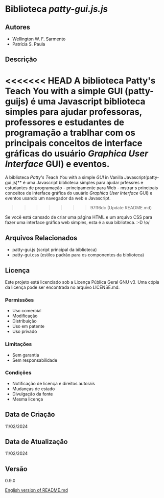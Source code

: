 
# Biblioteca **patty-gui.js*.js*

## Autores
- Wellington W. F. Sarmento
- Patrícia S. Paula

## Descrição

<<<<<<< HEAD
A biblioteca **Patty's Teach You with a simple GUI (patty-guijs)** é uma Javascript biblioteca simples para ajudar professoras, professores e estudantes de programação a trablhar com os principais conceitos de interface gráficas do usuário *Graphica User Interface* GUI) e eventos. 
=======
A biblioteca ***P*at*t*y's *T*each *Y*ou with a simple *GUI* in Vanilla Javascript(patty-gui.js)** é uma Javascript biblioteca simples para ajudar prfessres e estudantes de programação - principamente para Web - mstrar s principais conceitos de interface gráfica do usuário *Graphica User Interface* GUI) e eventos usando um navegador da web e Javascript. 
>>>>>>> 97ff6dc (Update README.md)

Se você está cansado de criar uma página HTML e um arquivo CSS para fazer uma interface gráfica web simples, esta é a sua biblioteca. :-D \o/


## Arquivos Relacionados
- patty-gui.js (script principal da biblioteca)
- patty-gui.css (estilos padrão para os componentes da biblioteca)

## Licença
Este projeto está licenciado sob a Licença Pública Geral GNU v3. Uma cópia da licença pode ser encontrada no arquivo LICENSE.md.

### Permissões
- Uso comercial
- Modificação
- Distribuição
- Uso em patente
- Uso privado

### Limitações
- Sem garantia
- Sem responsabilidade

### Condições
- Notificação de licença e direitos autorais
- Mudanças de estado
- Divulgação da fonte
- Mesma licença

## Data de Criação
11/02/2024

## Data de Atualização
11/02/2024

## Versão
0.9.0

[English version of README.md](README-en.md)
